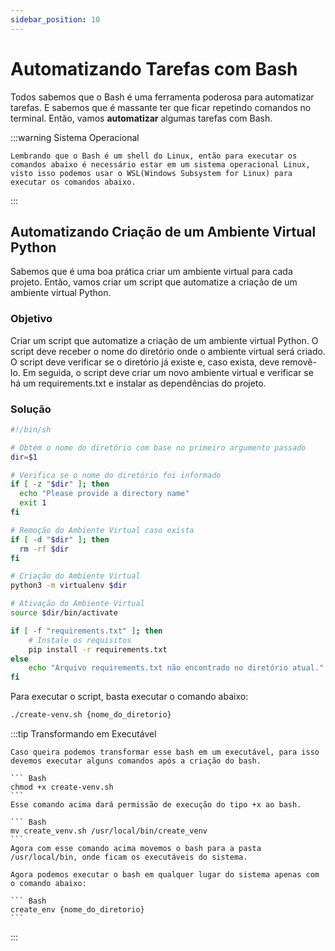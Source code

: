 ```yaml
---
sidebar_position: 10
---
```


# Automatizando Tarefas com Bash

Todos sabemos que o Bash é uma ferramenta poderosa para automatizar tarefas. E sabemos que é massante ter que ficar repetindo comandos no terminal. Então, vamos **automatizar** algumas tarefas com Bash.

:::warning Sistema Operacional

    Lembrando que o Bash é um shell do Linux, então para executar os comandos abaixo é necessário estar em um sistema operacional Linux, visto isso podemos usar o WSL(Windows Subsystem for Linux) para executar os comandos abaixo.

:::

## Automatizando Criação de um Ambiente Virtual Python

Sabemos que é uma boa prática criar um ambiente virtual para cada projeto. Então, vamos criar um script que automatize a criação de um ambiente virtual Python.

### Objetivo
Criar um script que automatize a criação de um ambiente virtual Python. O script deve receber o nome do diretório onde o ambiente virtual será criado. O script deve verificar se o diretório já existe e, caso exista, deve removê-lo. Em seguida, o script deve criar um novo ambiente virtual e verificar se há um requirements.txt e instalar as dependências do projeto.

### Solução


``` Bash
#!/bin/sh

# Obtém o nome do diretório com base no primeiro argumento passado
dir=$1

# Verifica se o nome do diretório foi informado
if [ -z "$dir" ]; then
  echo "Please provide a directory name"
  exit 1
fi

# Remoção do Ambiente Virtual caso exista
if [ -d "$dir" ]; then
  rm -rf $dir
fi

# Criação do Ambiente Virtual
python3 -m virtualenv $dir

# Ativação do Ambiente Virtual
source $dir/bin/activate

if [ -f "requirements.txt" ]; then
    # Instale os requisitos
    pip install -r requirements.txt
else
    echo "Arquivo requirements.txt não encontrado no diretório atual."
fi
```

Para executar o script, basta executar o comando abaixo:

``` ZSH
./create-venv.sh {nome_do_diretorio}
```

:::tip Transformando em Executável

    Caso queira podemos transformar esse bash em um executável, para isso devemos executar alguns comandos após a criação do bash.

    ``` Bash
    chmod +x create-venv.sh
    ```
    Esse comando acima dará permissão de execução do tipo +x ao bash.

    ``` Bash
    mv create_venv.sh /usr/local/bin/create_venv
    ```
    Agora com esse comando acima movemos o bash para a pasta /usr/local/bin, onde ficam os executáveis do sistema.

    Agora podemos executar o bash em qualquer lugar do sistema apenas com o comando abaixo:

    ``` Bash
    create_env {nome_do_diretorio}
    ```


:::